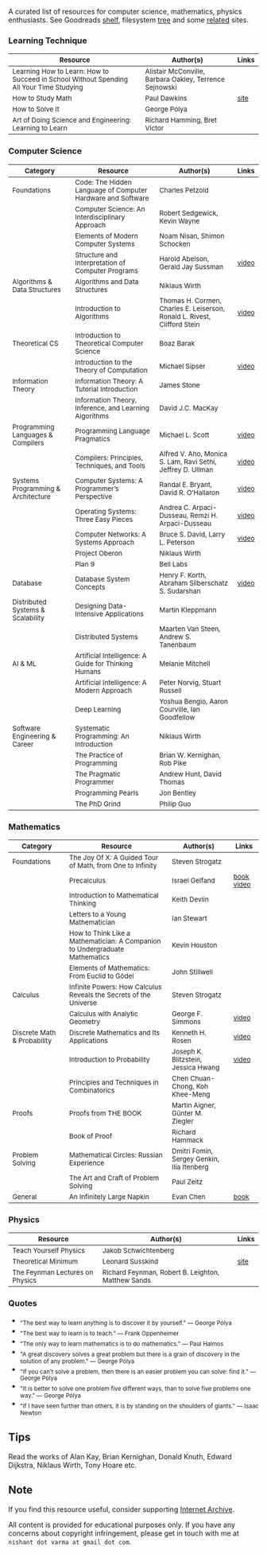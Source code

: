 A curated list of resources for computer science, mathematics, physics enthusiasts. See Goodreads [shelf](https://www.goodreads.com/review/list/72807383-nishant-varma), filesystem [tree](tree.txt) and some [related](related.md) sites.

### Learning Technique

| <sub>Resource</sub> | <sub>Author(s)</sub> | <sub>Links</subs> |
|---|---|---|
| <sub>Learning How to Learn: How to Succeed in School Without Spending All Your Time Studying</sub> | <sub>Alistair McConville, Barbara Oakley, Terrence Sejnowski</sub> |  |
| <sub>How to Study Math</sub>| <sub>Paul Dawkins</sub> | <sub>[site](https://tutorial.math.lamar.edu/Extras/StudyMath/HowToStudyMath.aspx)</sub>  |
| <sub>How to Solve It</sub> | <sub>George Pólya</sub> |  |
| <sub>Art of Doing Science and Engineering: Learning to Learn</sub> | <sub>Richard Hamming, Bret Victor</sub> |  |

### Computer Science

| <sub>Category</sub> | <sub>Resource</sub> | <sub>Author(s)</sub> | <sub>Links</sub> |
|---|---|---|---|
| <sub>Foundations</sub> | <sub>Code: The Hidden Language of Computer Hardware and Software</sub> | <sub>Charles Petzold</sub> |  |
|  | <sub>Computer Science: An Interdisciplinary Approach</sub> | <sub>Robert Sedgewick, Kevin Wayne</sub> |  |
|  | <sub>Elements of Modern Computer Systems</sub> | <sub>Noam Nisan, Shimon Schocken</sub> |  |
|  | <sub>Structure and Interpretation of Computer Programs</sub> | <sub>Harold Abelson, Gerald Jay Sussman</sub> | <sub>[video](https://archive.org/details/mit-6001-structure-and-interpretation-of-computer-programs)</sub> |
| <sub>Algorithms & Data Structures</sub> | <sub>Algorithms and Data Structures</sub> | <sub>Niklaus Wirth</sub> |  |
|  | <sub>Introduction to Algorithms</sub> | <sub>Thomas H. Cormen, Charles E. Leiserson, Ronald L. Rivest, Clifford Stein</sub> | <sub>[video](https://archive.org/details/mit-6006-introduction-to-algorithms)</sub> |
| <sub>Theoretical CS</sub> | <sub>Introduction to Theoretical Computer Science</sub> | <sub>Boaz Barak</sub> |  |
|  | <sub>Introduction to the Theory of Computation</sub> | <sub>Michael Sipser</sub> | <sub>[video](https://archive.org/details/mit-18404j-theory-of-computation)</sub> |
| <sub>Information Theory</sub> | <sub>Information Theory: A Tutorial Introduction</sub> | <sub>James Stone</sub> | <sub></sub> |
|  | <sub>Information Theory, Inference, and Learning Algorithms</sub> | <sub>David J.C. MacKay</sub> |  |
| <sub>Programming Languages & Compilers</sub> | <sub>Programming Language Pragmatics</sub> | <sub>Michael L. Scott</sub> | <sub>[video](https://archive.org/details/stonybrook-cse307-principles-of-programming-languages)</sub> |
|  | <sub>Compilers: Principles, Techniques, and Tools</sub> | <sub>Alfred V. Aho, Monica S. Lam, Ravi Sethi, Jeffrey D. Ullman</sub> | <sub>[video](https://archive.org/details/coursera-compilers)</sub> |
| <sub>Systems Programming & Architecture</sub> | <sub>Computer Systems: A Programmer’s Perspective</sub> | <sub>Randal E. Bryant, David R. O’Hallaron</sub> | <sub>[video](https://archive.org/details/cmu-15-213-introduction-to-computer-systems)</sub> |
|  | <sub>Operating Systems: Three Easy Pieces</sub> | <sub>Andrea C. Arpaci-Dusseau, Remzi H. Arpaci-Dusseau</sub> | <sub>[video](https://archive.org/details/caltech-cs124-operating-systems)</sub> |
|  | <sub>Computer Networks: A Systems Approach</sub> | <sub>Bruce S. David, Larry L. Peterson</sub> | <sub>[video](https://archive.org/details/stanford-cs144-introduction-to-computer-networking)</sub> |
|  | <sub>Project Oberon</sub> | <sub>Niklaus Wirth</sub> |  |
|  | <sub>Plan 9</sub> | <sub>Bell Labs</sub> |  |
| <sub>Database</sub> | <sub>Database System Concepts</sub> | <sub>Henry F. Korth, Abraham Silberschatz S. Sudarshan</sub> | <sub>[video](https://archive.org/details/cmu-15-445-introduction-to-database-systems)</sub> |
| <sub>Distributed Systems & Scalability</sub> | <sub>Designing Data-Intensive Applications</sub> | <sub>Martin Kleppmann</sub> |  |
|  | <sub>Distributed Systems</sub> | <sub>Maarten Van Steen, Andrew S. Tanenbaum</sub> |  |
| <sub>AI & ML</sub> | <sub>Artificial Intelligence: A Guide for Thinking Humans</sub> | <sub>Melanie Mitchell</sub> |  |
|  | <sub>Artificial Intelligence: A Modern Approach</sub> | <sub>Peter Norvig, Stuart Russell</sub> |  |
|  | <sub>Deep Learning</sub> | <sub>Yoshua Bengio, Aaron Courville, Ian Goodfellow</sub> |  |
| <sub>Software Engineering & Career</sub> | <sub>Systematic Programming: An Introduction</sub> | <sub>Niklaus Wirth</sub> |  |
|  | <sub>The Practice of Programming</sub> | <sub>Brian W. Kernighan, Rob Pike</sub> |  |
|  | <sub>The Pragmatic Programmer</sub> | <sub>Andrew Hunt, David Thomas</sub> |  |
|  | <sub>Programming Pearls</sub> | <sub>Jon Bentley</sub> |  |
|  | <sub>The PhD Grind</sub> | <sub>Philip Guo</sub> |  |

### Mathematics

| <sub>Category</sub> | <sub>Resource</sub> | <sub>Author(s)</sub> | <sub>Links</sub> |
|---|---|---|---|
| <sub>Foundations</sub> | <sub>The Joy Of X: A Guided Tour of Math, from One to Infinity</sub> | <sub>Steven Strogatz</sub> |  |
|  | <sub>Precalculus</sub> | <sub>Israel Gelfand</sub> | <sub>[book](https://archive.org/details/precalculus-israel-gelfand) [video](https://archive.org/details/umkc-math110-college-algebra)</sub> |
|  | <sub>Introduction to Mathematical Thinking</sub> | <sub>Keith Devlin</sub> |  |
|  | <sub>Letters to a Young Mathematician</sub> | <sub>Ian Stewart</sub> |  |
|  | <sub>How to Think Like a Mathematician: A Companion to Undergraduate Mathematics</sub> | <sub>Kevin Houston</sub> |  |
|  | <sub>Elements of Mathematics: From Euclid to Gödel</sub> | <sub>John Stillwell</sub> |  |
| <sub>Calculus</sub> | <sub>Infinite Powers: How Calculus Reveals the Secrets of the Universe</sub> | <sub>Steven Strogatz</sub> |  |
|  | <sub>Calculus with Analytic Geometry</sub> | <sub>George F. Simmons</sub> | <sub>[video](https://archive.org/details/mit-1801-single-variable-calculus)</sub> |
| <sub>Discrete Math & Probability</sub> | <sub>Discrete Mathematics and Its Applications</sub> | <sub>Kenneth H. Rosen</sub> | <sub>[video](https://archive.org/details/ucb-cs70-discrete-mathematics-and-probability-theory)</sub> |
|  | <sub>Introduction to Probability</sub> | <sub>Joseph K. Blitzstein, Jessica Hwang</sub> | <sub>[video](https://archive.org/details/harvard-stat110-probability)</sub> |
|  | <sub>Principles and Techniques in Combinatorics</sub> | <sub>Chen Chuan-Chong, Koh Khee-Meng</sub> |  |
| <sub>Proofs</sub> | <sub>Proofs from THE BOOK</sub> | <sub>Martin Aigner, Günter M. Ziegler</sub> |  |
|  | <sub>Book of Proof</sub> | <sub>Richard Hammack</sub> |  |
|  <sub>Problem Solving</sub> | <sub>Mathematical Circles: Russian Experience</sub> | <sub>Dmitri Fomin, Sergey Genkin, Ilia Itenberg</sub> |  |
|  | <sub>The Art and Craft of Problem Solving</sub> | <sub>Paul Zeitz</sub> |  |
| <sub>General | <sub>An Infinitely Large Napkin</sub> | <sub>Evan Chen</sub> | <sub>[book](https://venhance.github.io/napkin/Napkin.pdf)</sub> |

### Physics

| <sub>Resource</sub> | <sub>Author(s)</sub> | <sub>Links</sub> |
|---|---|---|
| <sub>Teach Yourself Physics</sub> | <sub>Jakob Schwichtenberg</sub> |  |
| <sub>Theoretical Minimum</sub> | <sub>Leonard Susskind</sub> | <sub>[site](https://theoreticalminimum.com/)</sub> |
| <sub>The Feynman Lectures on Physics</sub> | <sub>Richard Feynman, Robert B. Leighton, Matthew Sands</sub> |  |

### Quotes

- <sub>"The best way to learn anything is to discover it by yourself." — George Pólya</sub>
- <sub>"The best way to learn is to teach." — Frank Oppenheimer</sub>
- <sub>"The only way to learn mathematics is to do mathematics." — Paul Halmos</sub>
- <sub>"A great discovery solves a great problem but there is a grain of discovery in the solution of any problem." — George Pólya</sub>
- <sub>"If you can’t solve a problem, then there is an easier problem you can solve: find it." — George Pólya</sub>
- <sub>"It is better to solve one problem five different ways, than to solve five problems one way." — George Pólya</sub>
- <sub>"If I have seen further than others, it is by standing on the shoulders of giants." — Isaac Newton</sub>

## Tips

Read the works of Alan Kay, Brian Kernighan, Donald Knuth, Edward Dijkstra, Niklaus Wirth, Tony Hoare etc.

## Note

If you find this resource useful, consider supporting [Internet Archive](https://archive.org/donate).

All content is provided for educational purposes only. If you have any concerns about copyright infringement, please get in touch with me at `nishant dot varma at gmail dot com`.
